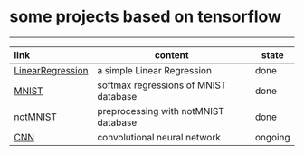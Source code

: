 # some projects based on tensorflow

---------
link  | content | state 
:--------- | --------| --------|
[LinearRegression](https://github.com/Jzmo/tf/tree/master/BasicTest/LinearRegression "落叶满阶红不扫")  | a simple Linear Regression | done
[MNIST](https://github.com/Jzmo/tf/tree/master/BasicTest/MNIST)  | softmax regressions of MNIST database | done
[notMNIST](https://github.com/Jzmo/tf/tree/master/notMNIST) | preprocessing with notMNIST database | done
[CNN](https://github.com/Jzmo/tf/tree/master/BasicTest/CNN) | convolutional neural network | ongoing

